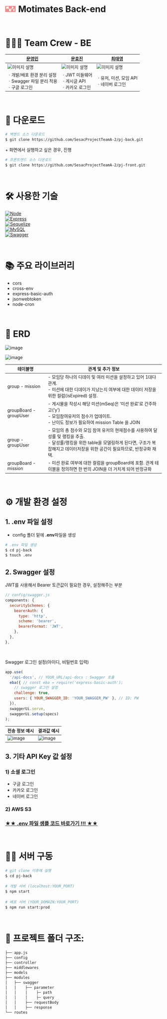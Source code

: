 # <img src="./public/logo.svg" width="35px" alt="[Logo]"> **Motimates Back-end**

<br/>

# 🧑‍🤝‍🧑 **Team Crew** - BE


| [문영민](https://github.com/eoeung) | [문효진](https://github.com/jinnymoon1124) | [최태영](https://github.com/chitty12) |
|---|---|---|
| <img src="https://avatars.githubusercontent.com/u/134040422?v=4" width="100px" height="100px" alt="이미지 설명"> | <img src="https://avatars.githubusercontent.com/u/100422752?v=4" width="100px" height="100px" alt="이미지 설명"> | <img src="https://avatars.githubusercontent.com/u/107044870?v=4" width="100px" height="100px" alt="이미지 설명">| 
| ㆍ개발/배포 환경 분리 설정 <br> ㆍSwagger 파일 분리 적용 <br> ㆍ구글 로그인 | ㆍJWT 미들웨어 <br> ㆍ게시글 API <br> ㆍ카카오 로그인| ㆍ유저, 미션, 모임 API <br> ㆍ네이버 로그인 |

<br>

# 📂 **다운로드**

```bash
# 백엔드 소스 다운로드
$ git clone https://github.com/SesacProjectTeamA-2/pj-back.git
```

\+ 화면에서 실행하고 싶은 경우, 진행

```bash
# 프론트엔드 소스 다운로드
$ git clone https://github.com/SesacProjectTeamA-2/pj-front.git
```

<br/>

# 🛠️ **사용한 기술**

[![Node][Node.js]][Node-url] <br>
[![Express][Express]][Express-url] <br>
[![Sequelize][Sequelize]][Sequelize-url] <br>
[![MySQL][MySQL]][MySQL-url] <br>
[![Swagger][Swagger]][Swagger-url] <br>

<br>

# 📚 **주요 라이브러리**

- cors
- cross-env
- express-basic-auth
- jsonwebtoken
- node-cron

<br>

# 🚀 **ERD**

![image](https://github.com/SesacProjectTeamA-2/pj-front/assets/86273626/887bcebc-2966-4f5e-a2fa-a0033377fe8c)


![image](https://github.com/SesacProjectTeamA-2/pj-back/assets/107044870/f40f7ead-0afc-4d86-95c4-2f8cf8eb2c3c)

|    테이블명    | 관계 및 추가 정보 |
|----------------|-------------------|
| group - mission | - 모임당 하나의 디데이 및 여러 미션을 설정하고 있어 1대다 관계. <br> - 미션에 대한 디데이가 지났는지 여부에 대한 데이터 저장을 위한 컬럼(isExpired) 설정. | 
| groupBoard - groupUser | - 게시물을 작성시 해당 미션(mSeq)은 ‘미션 완료’로 간주하고(‘y’) <br> - 모임참여유저의 점수가 업데이트. <br> - 난이도 정보가 필요하여 mission Table 을 JOIN |
| group - groupUser | - 모임의 총 점수와 모임 참여 유저의 현재점수를 사용하여 달성률 및 랭킹을 추출. <br> - 달성률/랭킹을 위한 table을 모델링하게 된다면, 구조가 복잡해지고 데이터저장을 위한 공간이 필요하므로, 반정규화 채택. |
| groupBoard - mission | - 미션 완료 여부에 대한 컬럼을 groupBoard에 포함. 관계 테이블을 정의하면 한 번의 JOIN을 더 거치게 되어 반정규화 |


<br>

# ⚙️ **개발 환경 설정**

## 1. .env 파일 설정

- config 폴더 밑에 **.env**파일을 생성

```bash
# .env 파일 생성
$ cd pj-back
$ touch .env
```

## 2. Swagger 설정

JWT를 사용해서 Bearer 토큰값이 필요한 경우, 설정해주는 부분

```javascript
// config/swagger.js
components: {
  securitySchemes: {
    bearerAuth: {
      type: 'http',
      scheme: 'bearer',
      bearerFormat: 'JWT',
    },
  },
},
```

<br>

Swagger 로그인 설정(아이디, 비밀번호 입력)

```javascript
app.use(
  '/api-docs', // YOUR_URL/api-docs : Swagger 호출
  eba({ // const eba = require('express-basic-auth');
    // swagger 로그인 설정
    challenge: true,
    users: { YOUR_SWAGGER_ID: 'YOUR_SWAGGER_PW' }, // ID: PW
  }),
  swaggerUi.serve,
  swaggerUi.setup(specs)
);
```

|  전송 정보 예시 | 결과값 예시 |
|---|---|
| ![image](https://github.com/SesacProjectTeamA-2/pj-back/assets/107044870/694a6129-39a3-4ed0-a3b7-54aea5938aa9) | ![image](https://github.com/SesacProjectTeamA-2/pj-back/assets/107044870/84cf5350-4b94-4717-9ed0-4b53177ec208) |


## 3. 기타 API Key 값 설정
### 1) 소셜 로그인
- 구글 로그인
- 카카오 로그인
- 네이버 로그인
### 2) AWS S3

### [★★ .env 파일 샘플 코드 바로가기 !!! ★★](./config/sample.env)

<br>

# 🏃‍♂️ **서버 구동**

```bash
# git clone 이후에 실행
$ cd pj-back

# 개발 서버 (localhost:YOUR_PORT)
$ npm start

# 배포 서버 (YOUR_DOMAIN:YOUR_PORT)
$ npm run start:prod
```

<br>

# 📂 **프로젝트 폴더 구조:**

```JS
├── app.js
├── config
├── controller
├── middlewares
├── models
├── modules
│   ├── swagger
│   │    ├── parameter
│   │    │    ├─ path
│   │    │    ├─ query
│   │    ├── requestBody
│   │    ├── response
└── routes
```

<br/>

<!-- 이모지 검색 사이트 -->
<!-- https://tools.picsart.com/text/emojis/ -->

<!-- MARKDOWN LINKS & IMAGES -->
<!-- https://www.markdownguide.org/basic-syntax/#reference-style-links -->

[Node.js]: https://img.shields.io/badge/node.js-3c873a?style=for-the-badge&logo=nodedotjs&logoColor=white
[Node-url]: https://nodejs.org/
[Express]: https://img.shields.io/badge/Express-ffffff?style=for-the-badge&logo=Express&logoColor=000000
[Express-url]: https://expressjs.com/
[Sequelize]: https://img.shields.io/badge/Sequelize-000000?style=for-the-badge&logo=Sequelize&logoColor=52b0e7
[Sequelize-url]: https://sequelize.org/
[MySQL]: https://img.shields.io/badge/MySQL-5d87a2?style=for-the-badge&logo=MySQL&logoColor=f49823
[MySQL-url]: https://www.mysql.com/
[Swagger]: https://img.shields.io/badge/Swagger-85ea2d?style=for-the-badge&logo=Swagger&logoColor=173647
[Swagger-url]: https://swagger.io/
